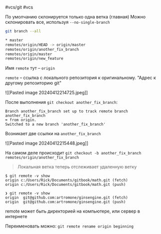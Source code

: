 #vcs/git #vcs 

По умолчанию склонируется только одна ветка (главная)
Можно склонировать все, используя `--no-single-branch`

```bash
git branch --all

* master
remotes/origin/HEAD -> origin/master
remotes/origin/another_fix_branch
remotes/origin/master
remotes/origin/new_feature
```

Имя `remote` тут – `origin`

`remote` – ссылка с локального репозитория к оригинальному. "Адрес к другому репозиторию git"

![[Pasted image 20240412214725.jpeg]]

После выполнения `git checkout another_fix_branch`:
```
Branch another_fix_branch set up to track remote branch another_fix_branch
➥ from origin.
Switched to a new branch 'another_fix_branch'
```

Возникает две ссылки на `another_fix_branch`

![[Pasted image 20240412215448.jpeg]]

На самом деле происходит `git checkout -b another_fix_branch remotes/origin/another_fix_branch`

> Локальная ветка теперь отслеживает удаленную ветку


```
$ git remote -v show
origin c:/Users/Rick/Documents/gitbook/math.git (fetch)
origin c:/Users/Rick/Documents/gitbook/math.git (push)

❯ git remote -v show  
origin  git@github.com:artromone/ginsengine.git (fetch)  
origin  git@github.com:artromone/ginsengine.git (push)
```

remote может быть директорией на компьютере, или сервер в интернете

Переименовать можно: `git remote rename origin beginning`

